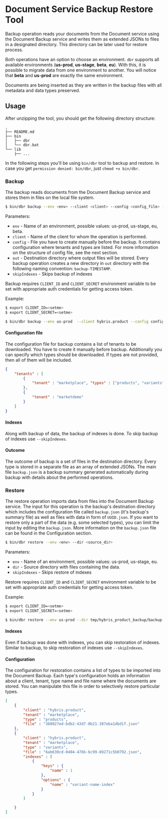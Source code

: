 # Document Service Backup Restore Tool

Backup operation reads your documents from the Document service
using the Document Backup service and writes them as extended JSONs to files in a designated directory.
This directory can be later used for restore process.

Both operations have an option to choose an environment. `dbr` supports all available environments
(__us-prod__, __us-stage__, __beta__, __eu__). With this, it is possible to migrate data from one environment to another.
You will notice that __beta__ and __us-prod__ are exactly the same environment. 

Documents are being inserted as they are written in the backup files with all metadata and data types preserved.

## Usage

After unzipping the tool, you should get the following directory structure:

```
.
├── README.md
├── bin
│   ├── dbr
│   └── dbr.bat
└── lib
    ├── ...
```

In the following steps you'll be using `bin/dbr` tool to backup and restore.
In case you get `permission denied: bin/dbr`, just `chmod +x bin/dbr`.

### Backup

The backup reads documents from the Document Backup service and stores them in files on the local file system.

``` bash
$ bin/dbr backup --env <env> --client <client> --config <config_file> --out <destination_dir>
```

Parameters:

-	`env` - Name of an environment, possible values: us-prod, us-stage, eu, beta.
-	`client` - Name of the client for whom the operation is performed.
-	`config` - File you have to create manually before the backup. It contains configuration where tenants and types are listed. For more information on the structure of config file, see the next section.
-	`out` - Destination directory where output files will be stored. Every backup operation creates a new directory in `out` directory with the following naming convention: `backup-TIMESTAMP`.
- 	`skipIndexes` - Skips backup of indexes

Backup requires `CLIENT_ID` and `CLIENT_SECRET` environment variable to be set with appropriate auth credentials for getting access token.

Example:

``` bash
$ export CLIENT_ID=<setme>
$ export CLIENT_SECRET=<setme>

$ bin/dbr backup --env us-prod  --client hybris.product --config config.json --out tmp/hybris_product_backup
```

#### Configuration file

The configuration file for backup contains a list of tenants to be downloaded. You have to create it manually before backup.
Additionally you can specify which types should be downloaded. If types are not provided, then all of them will be included.


``` json
{
	"tenants" : [
		{
			"tenant" : "marketplace", "types" : ["products", "variants"]
		},
		{
			"tenant" : "marketdemo"
		}
	]
}
```

#### Indexes

Along with backup of data, the backup of indexes is done. To skip backup of indexes use `--skipIndexes`.

#### Outcome

The outcome of backup is a set of files in the destination directory. Every type is stored in a separate file as an array of extended JSONs.
The main file `backup.json` is a backup summary generated automatically during backup with details about the performed operations.  

### Restore

The restore operation imports data from files into the Document Backup service. The input for this operation is
the backup's destination directory which includes the configuration file called `backup.json` (it's backup's summary file)
as well as files with data in form of `UUID.json`.
If you want to restore only a part of the data (e.g. some selected types), you can limit the input by editing the `backup.json`.
More information on the `backup.json` file can be found in the Configuration section.

``` bash
$ bin/dbr restore --env <env> --dir <source_dir>
```

Parameters:

-	`env` - Name of an environment, possible values: us-prod, us-stage, eu.
-	`dir` - Source directory with files containing the data.
- 	`skipIndexes` - Skips restore of indexes

Restore requires `CLIENT_ID` and `CLIENT_SECRET` environment variable to be set with appropriate auth credentials for getting access token.

Example:

``` bash
$ export CLIENT_ID=<setme>
$ export CLIENT_SECRET=<setme>

$ bin/dbr restore --env us-prod --dir tmp/hybris_product_backup/backup-1488551648
```

#### Indexes

Even if backup was done with indexes, you can skip restoration of indexes. Similar to backup, to skip restoration of indexes use `--skipIndexes`.

#### Configuration

The configuration for restoration contains a list of types to be imported into the Document Backup.
Each type's configuration holds an information about a client, tenant, type name and file name where the documents are stored.
You can manipulate this file in order to selectively restore particular types.

``` json
[
    {
        "client" : "hybris.product",
        "tenant" : "marketplace",
        "type" : "products",
        "file" : "388027ed-bdb2-43d7-8b21-387eba1dbd1f.json"
    },
    {
        "client" : "hybris.product",
        "tenant" : "marketplace",
        "type" : "variants",
        "file" : "6ab630cd-0404-476b-bc99-89271c5b0792.json",
        "indexes" : [
            {
                "keys" : {
                    "name" : 1
                },
                "options" : {
                    "name" : "variant-name-index"
                }
            }
        ]

    }
]
````
